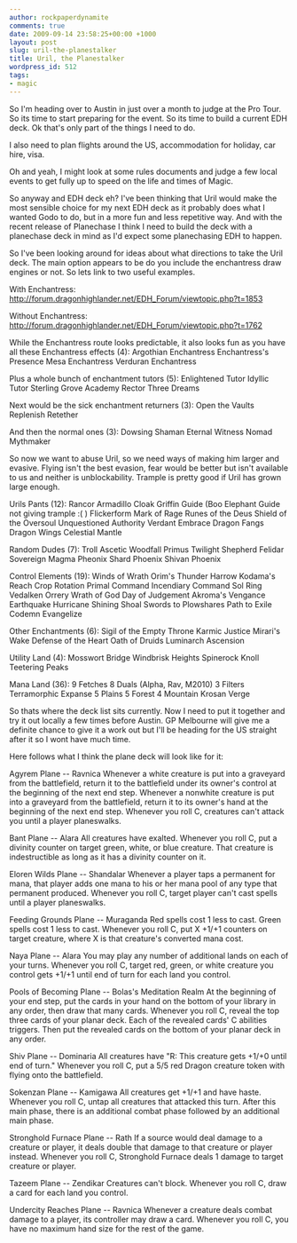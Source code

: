 ```yaml
---
author: rockpaperdynamite
comments: true
date: 2009-09-14 23:58:25+00:00 +1000
layout: post
slug: uril-the-planestalker
title: Uril, the Planestalker
wordpress_id: 512
tags:
- magic
---
```


So I'm heading over to Austin in just over a month to judge at the Pro Tour. So its time to start preparing for the event. So its time to build a current EDH deck. Ok that's only part of the things I need to do.

I also need to plan flights around the US, accommodation for holiday, car hire, visa.

Oh and yeah, I might look at some rules documents and judge a few local events to get fully up to speed on the life and times of Magic.

So anyway and EDH deck eh? I've been thinking that Uril would make the most sensible choice for my next EDH deck as it probably does what I wanted Godo to do, but in a more fun and less repetitive way. And with the recent release of Planechase I think I need to build the deck with a planechase deck in mind as I'd expect some planechasing EDH to happen.<!-- more -->

So I've been looking around for ideas about what directions to take the Uril deck. The main option appears to be do you include the enchantress draw engines or not. So lets link to two useful examples.

With Enchantress: http://forum.dragonhighlander.net/EDH_Forum/viewtopic.php?t=1853

Without Enchantress: http://forum.dragonhighlander.net/EDH_Forum/viewtopic.php?t=1762

While the Enchantress route looks predictable, it also looks fun as you have all these Enchantress effects (4):
Argothian Enchantress
Enchantress's Presence
Mesa Enchantress
Verduran Enchantress

Plus a whole bunch of enchantment tutors (5):
Enlightened Tutor
Idyllic Tutor
Sterling Grove
Academy Rector
Three Dreams

Next would be the sick enchantment returners (3):
Open the Vaults
Replenish
Retether

And then the normal ones (3):
Dowsing Shaman
Eternal Witness
Nomad Mythmaker

So now we want to abuse Uril, so we need ways of making him larger and evasive. Flying isn't the best evasion, fear would be better but isn't available to us and neither is unblockability. Trample is pretty good if Uril has grown large enough.

Urils Pants (12):
Rancor
Armadillo Cloak
Griffin Guide (Boo Elephant Guide not giving trample :( )
Flickerform
Mark of Rage
Runes of the Deus
Shield of the Oversoul
Unquestioned Authority
Verdant Embrace
Dragon Fangs
Dragon Wings
Celestial Mantle

Random Dudes (7):
Troll Ascetic
Woodfall Primus
Twilight Shepherd
Felidar Sovereign
Magma Pheonix
Shard Phoenix
Shivan Phoenix

Control Elements (19):
Winds of Wrath
Orim's Thunder
Harrow
Kodama's Reach
Crop Rotation
Primal Command
Incendiary Command
Sol Ring
Vedalken Orrery
Wrath of God
Day of Judgement
Akroma's Vengance
Earthquake
Hurricane
Shining Shoal
Swords to Plowshares
Path to Exile
Codemn
Evangelize

Other Enchantments (6):
Sigil of the Empty Throne
Karmic Justice
Mirari's Wake
Defense of the Heart
Oath of Druids
Luminarch Ascension

Utility Land (4):
Mosswort Bridge
Windbrisk Heights
Spinerock Knoll
Teetering Peaks

Mana Land (36):
9 Fetches
8 Duals (Alpha, Rav, M2010)
3 Filters
Terramorphic Expanse
5 Plains
5 Forest
4 Mountain
Krosan Verge

So thats where the deck list sits currently. Now I need to put it together and try it out locally a few times before Austin. GP Melbourne will give me a definite chance to give it a work out but I'll be heading for the US straight after it so I wont have much time.

Here follows what I think the plane deck will look like for it:

Agyrem
Plane -- Ravnica
Whenever a white creature is put into a graveyard from the battlefield, return it to the battlefield under its owner's control at the beginning of the next end step.
Whenever a nonwhite creature is put into a graveyard from the battlefield, return it to its owner's hand at the beginning of the next end step.
Whenever you roll C, creatures can't attack you until a player planeswalks.

Bant
Plane -- Alara
All creatures have exalted.
Whenever you roll C, put a divinity counter on target green, white, or blue creature. That creature is indestructible as long as it has a divinity counter on it.

Eloren Wilds
Plane -- Shandalar
Whenever a player taps a permanent for mana, that player adds one mana to his or her mana pool of any type that permanent produced.
Whenever you roll C, target player can't cast spells until a player planeswalks.

Feeding Grounds
Plane -- Muraganda
Red spells cost 1 less to cast.
Green spells cost 1 less to cast.
Whenever you roll C, put X +1/+1 counters on target creature, where X is that creature's converted mana cost.

Naya
Plane -- Alara
You may play any number of additional lands on each of your turns.
Whenever you roll C, target red, green, or white creature you control gets +1/+1 until end of turn for each land you control.

Pools of Becoming
Plane -- Bolas's Meditation Realm
At the beginning of your end step, put the cards in your hand on the bottom of your library in any order, then draw that many cards.
Whenever you roll C, reveal the top three cards of your planar deck. Each of the revealed cards' C abilities triggers. Then put the revealed cards on the bottom of your planar deck in any order.

Shiv
Plane -- Dominaria
All creatures have "R: This creature gets +1/+0 until end of turn."
Whenever you roll C, put a 5/5 red Dragon creature token with flying onto the battlefield.

Sokenzan
Plane -- Kamigawa
All creatures get +1/+1 and have haste.
Whenever you roll C, untap all creatures that attacked this turn. After this main phase, there is an additional combat phase followed by an additional main phase.

Stronghold Furnace
Plane -- Rath
If a source would deal damage to a creature or player, it deals double that damage to that creature or player instead.
Whenever you roll C, Stronghold Furnace deals 1 damage to target creature or player.

Tazeem
Plane -- Zendikar
Creatures can't block.
Whenever you roll C, draw a card for each land you control.

Undercity Reaches
Plane -- Ravnica
Whenever a creature deals combat damage to a player, its controller may draw a card.
Whenever you roll C, you have no maximum hand size for the rest of the game.
